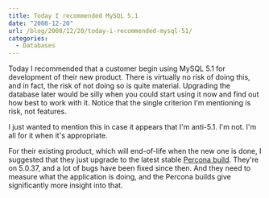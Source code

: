 ```yaml
---
title: Today I recommended MySQL 5.1
date: "2008-12-20"
url: /blog/2008/12/20/today-i-recommended-mysql-51/
categories:
  - Databases
---
```

Today I recommended that a customer begin using MySQL 5.1 for development of their new product. There is virtually no risk of doing this, and in fact, the risk of not doing so is quite material. Upgrading the database later would be silly when you could start using it now and find out how best to work with it. Notice that the single criterion I'm mentioning is risk, not features.

I just wanted to mention this in case it appears that I'm anti-5.1. I'm not. I'm all for it when it's appropriate.

For their existing product, which will end-of-life when the new one is done, I suggested that they just upgrade to the latest stable [Percona build](http://www.percona.com/percona-lab.html). They're on 5.0.37, and a lot of bugs have been fixed since then. And they need to measure what the application is doing, and the Percona builds give significantly more insight into that.


